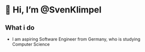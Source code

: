 # 👋 Hi, I’m @SvenKlimpel
## What i do
- I am aspiring Software Engineer from Germany, who is studying Computer Science
